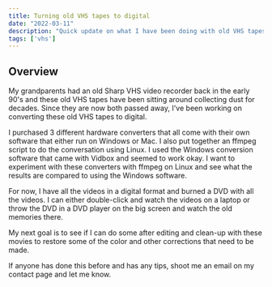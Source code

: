 ```yaml
---
title: Turning old VHS tapes to digital
date: "2022-03-11"
description: "Quick update on what I have been doing with old VHS tapes!"
tags: ['vhs']
---
```


## Overview

My grandparents had an old Sharp VHS video recorder back in the early 90's and these old VHS tapes have been sitting around collecting dust for decades. Since they are now both passed away, I've been working on converting these old VHS tapes to digital.

I purchased 3 different hardware converters that all come with their own software that either run on Windows or Mac. I also put together an ffmpeg script to do the conversation using Linux. I used the Windows conversion software that came with Vidbox and seemed to work okay. I want to experiment with these converters with ffmpeg on Linux and see what the results are compared to using the Windows software.



For now, I have all the videos in a digital format and burned a DVD with all the videos. I can either double-click and watch the videos on a laptop or throw the DVD in a DVD player on the big screen and watch the old memories there.

My next goal is to see if I can do some after editing and clean-up with these movies to restore some of the color and other corrections that need to be made.

If anyone has done this before and has any tips, shoot me an email on my contact page and let me know.


